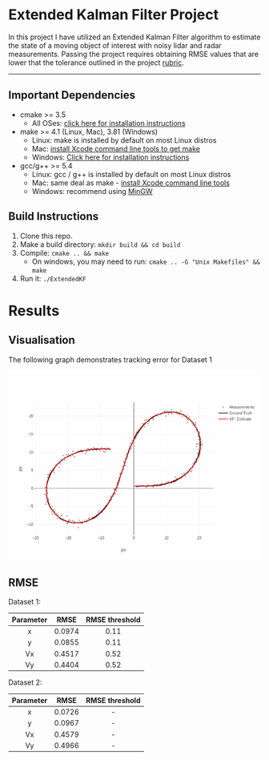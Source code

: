[//]: # (Image References)
[image1]: EKF.png

# Extended Kalman Filter Project

In this project I have utilized an Extended Kalman Filter algorithm to estimate the state of a moving object of interest with noisy lidar and radar measurements. Passing the project requires obtaining RMSE values that are lower that the tolerance outlined in the project [rubric](https://review.udacity.com/#!/rubrics/748/view). 

---

## Important Dependencies

* cmake >= 3.5
  * All OSes: [click here for installation instructions](https://cmake.org/install/)
* make >= 4.1 (Linux, Mac), 3.81 (Windows)
  * Linux: make is installed by default on most Linux distros
  * Mac: [install Xcode command line tools to get make](https://developer.apple.com/xcode/features/)
  * Windows: [Click here for installation instructions](http://gnuwin32.sourceforge.net/packages/make.htm)
* gcc/g++ >= 5.4
  * Linux: gcc / g++ is installed by default on most Linux distros
  * Mac: same deal as make - [install Xcode command line tools](https://developer.apple.com/xcode/features/)
  * Windows: recommend using [MinGW](http://www.mingw.org/)

## Build Instructions

1. Clone this repo.
2. Make a build directory: `mkdir build && cd build`
3. Compile: `cmake .. && make` 
   * On windows, you may need to run: `cmake .. -G "Unix Makefiles" && make`
4. Run it: `./ExtendedKF `

# Results

## Visualisation

The following graph demonstrates tracking error for Dataset 1

![alt text][image1]

## RMSE

Dataset 1:

| Parameter | RMSE | RMSE threshold |
|:---------:|:----:|:--------------:|
|x          |0.0974| 0.11           |
|y          |0.0855| 0.11           |
|Vx         |0.4517| 0.52           |
|Vy         |0.4404| 0.52           |

Dataset 2:

| Parameter | RMSE | RMSE threshold |
|:---------:|:----:|:--------------:|
|x          |0.0726| -           |
|y          |0.0967| -           |
|Vx         |0.4579| -           |
|Vy         |0.4966| -           |




